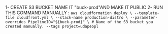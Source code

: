 1- CREATE S3 BUCKET NAME IT "buck-prod"AND MAKE IT PUBLIC
2- RUN THIS COMMAND MANUALLY :
`aws cloudformation deploy \
--template-file cloudfront.yml \
--stack-name production-distro \
--parameter-overrides PipelineID="${buck-prod}" \ # Name of the S3 bucket you created manually.
--tags project=udapeopl
`
